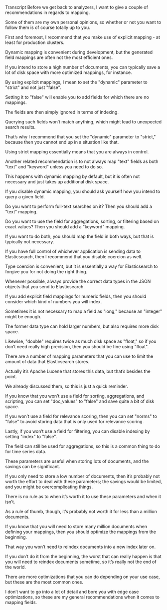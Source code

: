 Transcript Before we get back to analyzers, I want to give a couple of recommendations in regards  to mapping.

Some of them are my own personal opinions, so whether or not you want to follow them  is of course totally up to you.

First and foremost, I recommend that you make use of explicit mapping - at least for production clusters.

Dynamic mapping is convenient during development, but the generated field mappings are often  not the most efficient ones.

If you intend to store a high number of documents, you can typically save a lot of disk space  with more optimized mappings, for instance.

By using explicit mappings, I mean to set the "dynamic" parameter to "strict"  and not just "false".

Setting it to "false" will enable you to add fields for which there are no mappings.

The fields are then simply ignored in terms of indexing.

Querying such fields won’t match anything, which might lead to unexpected search results.

That’s why I recommend that you set the "dynamic" parameter to "strict," because  then you cannot end up in a situation like that.

Using strict mapping essentially means that you are always in control.

Another related recommendation is to not always map "text" fields as both "text" and  "keyword" unless you need to do so.

This happens with dynamic mapping by default, but it is often not necessary and just takes  up additional disk space.

If you disable dynamic mapping, you should ask yourself how you intend to query a given field.

Do you want to perform full-text searches on it?  Then you should add a "text" mapping.

Do you want to use the field for aggregations, sorting, or filtering based on exact values?  Then you should add a "keyword" mapping.

If you want to do both, you should map the field in both ways, but that is typically  not necessary.

If you have full control of whichever application is sending data to Elasticsearch, then I recommend  that you disable coercion as well.

Type coercion is convenient, but it is essentially a way for Elasticsearch to forgive you for  not doing the right thing.

Whenever possible, always provide the correct data types in the JSON objects that you send  to Elasticsearch.

If you add explicit field mappings for numeric fields, then you should consider which kind  of numbers you will index.

Sometimes it is not necessary to map a field as "long," because an "integer" might be enough.

The former data type can hold larger numbers, but also requires more disk space.

Likewise, "double" requires twice as much disk space as "float," so if you don’t  need really high precision, then you should be fine using "float".

There are a number of mapping parameters that you can use to limit the amount of data that  Elasticsearch stores.

Actually it’s Apache Lucene that stores this data, but that’s besides the point.

We already discussed them, so this is just a quick reminder.

If you know that you won’t use a field for sorting, aggregations, and scripting, you  can set "doc_values" to "false" and save quite a bit of disk space.

If you won’t use a field for relevance scoring, then you can set "norms" to "false"  to avoid storing data that is only used for relevance scoring.

Lastly, if you won’t use a field for filtering, you can disable indexing by setting "index"  to "false".

The field can still be used for aggregations, so this is a common thing to do for time series data.

These parameters are useful when storing lots of documents, and the savings can be significant.

If you only need to store a low number of documents, then it’s probably not worth  the effort to deal with these parameters; the savings would be limited, and you might  be overcomplicating things.

There is no rule as to when it’s worth it to use these parameters and when it isn’t.

As a rule of thumb, though, it’s probably not worth it for less than a million documents.

If you know that you will need to store many million documents when defining your mappings,  then you should optimize the mappings from the beginning.

That way you won’t need to reindex documents into a new index later on.

If you don’t do it from the beginning, the worst that can really happen is that you will  need to reindex documents sometime, so it’s really not the end of the world.

There are more optimizations that you can do depending on your use case, but these are  the most common ones.

I don’t want to go into a lot of detail and bore you with edge case optimizations,  so these are my general recommendations when it comes to mapping fields.

